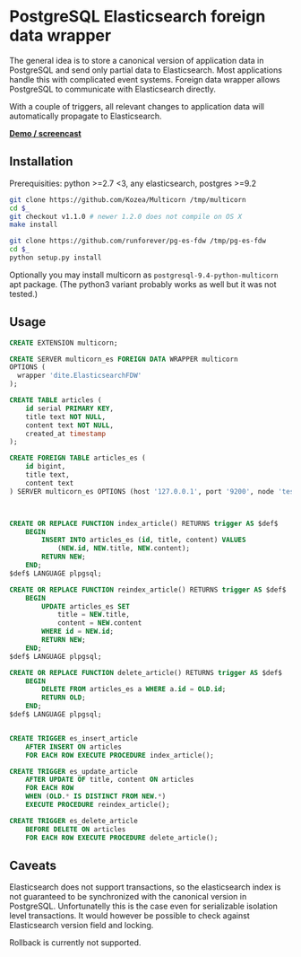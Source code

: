 PostgreSQL Elasticsearch foreign data wrapper
=============================================

The general idea is to store a canonical version of application data
in PostgreSQL and send only partial data to Elasticsearch. Most applications
handle this with complicated event systems. Foreign data wrapper allows
PostgreSQL to communicate with Elasticsearch directly.

With a couple of triggers, all relevant changes to application data will
automatically propagate to Elasticsearch.

[**Demo / screencast**](https://asciinema.org/a/7gclt1tl7nj2tzj1fohibe8yg)

Installation
------------

Prerequisities: python >=2.7 <3, any elasticsearch, postgres >=9.2

```bash
git clone https://github.com/Kozea/Multicorn /tmp/multicorn
cd $_
git checkout v1.1.0 # newer 1.2.0 does not compile on OS X
make install

git clone https://github.com/runforever/pg-es-fdw /tmp/pg-es-fdw
cd $_
python setup.py install
```

Optionally you may install multicorn as `postgresql-9.4-python-multicorn` apt package.
(The python3 variant probably works as well but it was not tested.)

Usage
-----

```sql
CREATE EXTENSION multicorn;

CREATE SERVER multicorn_es FOREIGN DATA WRAPPER multicorn
OPTIONS (
  wrapper 'dite.ElasticsearchFDW'
);

CREATE TABLE articles (
    id serial PRIMARY KEY,
    title text NOT NULL,
    content text NOT NULL,
    created_at timestamp
);

CREATE FOREIGN TABLE articles_es (
    id bigint,
    title text,
    content text
) SERVER multicorn_es OPTIONS (host '127.0.0.1', port '9200', node 'test', index 'articles');



CREATE OR REPLACE FUNCTION index_article() RETURNS trigger AS $def$
    BEGIN
        INSERT INTO articles_es (id, title, content) VALUES
            (NEW.id, NEW.title, NEW.content);
        RETURN NEW;
    END;
$def$ LANGUAGE plpgsql;

CREATE OR REPLACE FUNCTION reindex_article() RETURNS trigger AS $def$
    BEGIN
        UPDATE articles_es SET
            title = NEW.title,
            content = NEW.content
        WHERE id = NEW.id;
        RETURN NEW;
    END;
$def$ LANGUAGE plpgsql;

CREATE OR REPLACE FUNCTION delete_article() RETURNS trigger AS $def$
    BEGIN
        DELETE FROM articles_es a WHERE a.id = OLD.id;
        RETURN OLD;
    END;
$def$ LANGUAGE plpgsql;


CREATE TRIGGER es_insert_article
    AFTER INSERT ON articles
    FOR EACH ROW EXECUTE PROCEDURE index_article();

CREATE TRIGGER es_update_article
    AFTER UPDATE OF title, content ON articles
    FOR EACH ROW
    WHEN (OLD.* IS DISTINCT FROM NEW.*)
    EXECUTE PROCEDURE reindex_article();

CREATE TRIGGER es_delete_article
    BEFORE DELETE ON articles
    FOR EACH ROW EXECUTE PROCEDURE delete_article();

```

Caveats
-------

Elasticsearch does not support transactions, so the elasticsearch index
is not guaranteed to be synchronized with the canonical version in PostgreSQL.
Unfortunatelly this is the case even for serializable isolation level transactions.
It would however be possible to check against Elasticsearch version field and locking.

Rollback is currently not supported.
